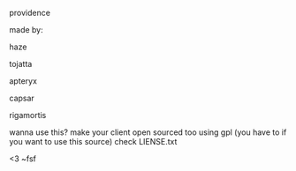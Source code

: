 providence

made by:

haze

tojatta

apteryx

capsar

rigamortis


wanna use this?
make your client open sourced too using gpl (you have to if you want to use this source)
check LIENSE.txt

<3 ~fsf
